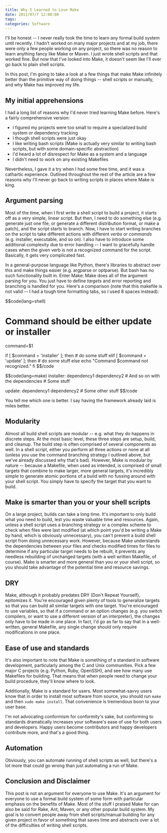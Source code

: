 ```yaml
---
title: Why I Learned to Love Make
date: 2011/07/7 12:00:00
tags:
categories: Software
---
```

I'll be honest -- I never really took the time to learn any formal build system until recently. I hadn't worked on many major projects and at my job, there were only a few people working on any project, so there was no reason to learn anything fancy like Make or Maven. I just wrote shell scripts and that worked fine. But now that I've looked into Make, it doesn't seem like I'll ever go back to plain shell scripts.

In this post, I'm going to take a look at a few things that make Make infinitely better than the primitive way of doing things -- shell scripts or manually, and why Make has improved my life.

## My initial apprehensions ##

I had a long list of reasons why I'd never tried learning Make before. Here's a fairly comprehensive version:

 * I figured my projects were too small to require a specialized build system or dependency tracking
 * I though shell scripts were just okay
 * I like writing bash scripts (Make is actually very similar to writing bash scripts, but with some domain-specific abstraction)
 * I'd heard a lot of disrespect for Make as a system and a language
 * I didn't need to work on any existing Makefiles

Nevertheless, I gave it a try when I had some free time, and it was a cathartic experience. Outlined throughout the rest of the article are a few reasons why I'll never go back to writing scripts in places where Make is king.

## Argument parsing ##

Most of the time, when I first write a shell script to build a project, it starts off as a very simple, linear script. But then, I need to do something else (e.g. generate just one file, or generate a different distribution format, or make a patch), and the script starts to branch. Now, I have to start writing branches on the script to take different actions with different _verbs_ or _commands_ (e.g. installer, executable, and so on). I also have to introduce some additional complexity due to error handling -- I want to gracefully handle cases when the given verb is not a recognized command for the script. Basically, it gets very complicated fast.

In a general-purpose language like Python, there's libraries to abstract over this and make things easier (e.g. argparse or optparse). But bash has no such functionality built in. Enter Make: Make does all of the argument parsing for you. You just have to define *targets* and error reporting and branching is handled for you. Here's a comparison (note that this makefile is not valid -- I had a tough time formatting tabs, so I used 8 spaces instead):

$$code(lang=shell)
# Command should be either update or installer
command=$1

if [ $command = 'installer' ]; then
    # do some stuff
elif [ $command = 'update' ]; then
    # do some stuff
else
    echo "Command $command not recognized."
fi
$$/code

$$code(lang=make)
installer: dependency1 dependency2 # And so on with the dependencies
        # Some stuff

update: dependency1 dependency2
        # Some other stuff
$$/code

You tell me which one is better. I say having the framework already laid is miles better.

## Modularity ##

Almost all build shell scripts are modular -- e.g. what they do happens in discrete steps. At the most basic level, these three steps are setup, build, and cleanup. The build step is often comprised of several components as well. In a shell script, either you perform all three actions or none at all (unless you use the command branching strategy I outlined above, but we've already discussed why that's bad). However, Make is modular by nature -- because a Makefile, when used as intended, is comprised of small targets that combine to make larger, more general targets, it's incredibly simple to generate atomic portions of a build with no fussing around with your shell script. You simply have to specify the target that you want to build.

## Make is smarter than you or your shell scripts ##

On a large project, builds can take a long time. It's important to only build what you need to build, lest you waste valuable time and resources. Again, unless a shell script uses a branching strategy or a complex scheme to check when files were last modified (at which point you'd be writing a Make by hand, which is obviously unnecessary), you can't prevent a build shell script from doing unnecessary work. However, because Make understands the dependencies between your files and checks modified times for files to determine if any particular target needs to be rebuilt, it prevents any needless rebuilding of unchanged targets (with a well written Makefile, of course). Make is smarter and more general than you or your shell script, so you should take advantage of the potential time and resource savings.

## DRY ##

Make, although it probably predates DRY (Don't Repeat Yourself), epitomizes it. You're encouraged given plenty of tools to generalize targets so that you can build all similar targets with one target. You're encouraged to use variables, so that if a command or an option changes (e.g. you switch compilers, or want to use a different version of an interpreter), the changes only have to be made in one place. In fact, I'd go as far to say that in a well-written, general Makefile, any single change should only require modifications in one place.

## Ease of use and standards ##

It's also important to note that Make is something of a standard in software development, particularly among the C and Unix communities. Pick a few major C projects (e.g. Python, Ruby, OpenSSH), and see how many use Makefiles for building. That means that when people need to change your build procedure, they'll know where to look.

Additionally, Make is a standard for users. Most somewhat-savvy users know that in order to install most software from source, you should run `make` and then `sudo make install`. That convenience is  tremendous boon to your user base.

I'm not advocating conformism for conformity's sake, but conforming to standards dramatically increases your software's ease of use for both users and developers. Happy users become contributors and happy developers contribute more, and that's a good thing.

## Automation ##

Obviously, you can automate running of shell scripts as well, but there's a lot more that could go wrong than just automating a run of Make.

## Conclusion and Disclaimer ##

This post is not an argument for everyone to use Make. It's an argument for everyone to use a formal build system of some form with particular emphasis on the benefits of Make. Most of the stuff I praised Make for can also be said for Rake, Ant, Maven, or any other popular build system. My goal is to convert people away from shell scripts/manual building for any given project in favor of something that saves time and abstracts over a lot of the difficulties of writing shell scripts.